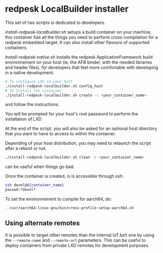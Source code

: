 # redpesk LocalBuilder installer

This set of two scripts is dedicated to developers.

*install-redpesk-localbuilder.sh* setups a build container on your machine,
this container has all the things you need to perform cross-compilation
for a redpesk embedded target. It can also install other flavours of supported
containers.

*install-redpesk-native.sh* installs the redpesk ApplicationFramework build environnement
on your host (ie, the AFB binder, with the needed libraries and header files),
for developers that feel more comfortable with developing in a native development.

```bash
# To configure LXD on your host
./install-redpesk-localbuilder.sh config_host
# To Install the container
./install-redpesk-localbuilder.sh create -c <your_container_name>
```

and follow the instructions.

You will be prompted for your host's root password to perform the installation of LXD

At the end of the script, you will also be asked for an optional host directory that
you want to have to access to within the container.

Depending of your host distribution, you may need to relaunch the script after a reboot or not.

```bash
./install-redpesk-localbuilder.sh clean -c <your_container_name>
```

can be useful when things go bad.

Once the container is created, is is accessible through ssh:

```bash
ssh devel@${container_name}
passwd:*devel*
```

To set the environnement to compile for aarch64, do:

```bash
. /usr/aarch64-linux-gnu/bin/cross-profile-setup-aarch64.sh
```

## Using alternate remotes

It is possible to target other remotes than the internal IoT.bzh one by using
the `--remote-name` and `--remote-url` parameters. This can be useful to deploy
containers from private LXD remotes for development purposes.
